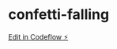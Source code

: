 # confetti-falling

[Edit in Codeflow ⚡️](https://stackblitz.com/~/github.com/gonzalote99/confetti-falling)